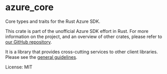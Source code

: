 # azure_core

Core types and traits for the Rust Azure SDK.

This crate is part of the unofficial Azure SDK effort in Rust. For more
information on the project, and an overview of other crates, please refer to
[our GitHub repository](https://github.com/azure/azure-sdk-for-rust).

It is a library that provides cross-cutting services to other client
libraries.  Please see the [general
guidelines](https://azure.github.io/azure-sdk/general_azurecore.html).

License: MIT
